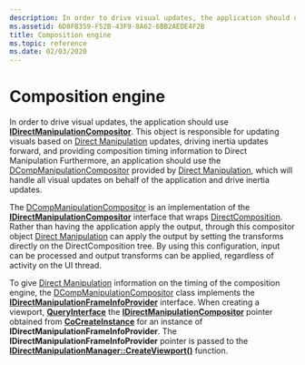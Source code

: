 ```yaml
---
description: In order to drive visual updates, the application should use IDirectManipulationCompositor.
ms.assetid: 6D8FB359-F52B-43F9-8A62-6BB2AEDE4F2B
title: Composition engine
ms.topic: reference
ms.date: 02/03/2020
---
```


# Composition engine

In order to drive visual updates, the application should use [**IDirectManipulationCompositor**](/windows/win32/api/DirectManipulation/nn-directmanipulation-idirectmanipulationcompositor). This object is responsible for updating visuals based on [Direct Manipulation](direct-manipulation-portal.md) updates, driving inertia updates forward, and providing composition timing information to Direct Manipulation Furthermore, an application should use the [DCompManipulationCompositor](direct-manipulation-guids.md) provided by [Direct Manipulation](direct-manipulation-portal.md), which will handle all visual updates on behalf of the application and drive inertia updates.

The [DCompManipulationCompositor](direct-manipulation-guids.md) is an implementation of the [**IDirectManipulationCompositor**](/windows/win32/api/DirectManipulation/nn-directmanipulation-idirectmanipulationcompositor) interface that wraps [DirectComposition](../directcomp/directcomposition-portal.md). Rather than having the application apply the output, through this compositor object [Direct Manipulation](direct-manipulation-portal.md) can apply the output by setting the transforms directly on the DirectComposition tree. By using this configuration, input can be processed and output transforms can be applied, regardless of activity on the UI thread.

To give [Direct Manipulation](direct-manipulation-portal.md) information on the timing of the composition engine, the [DCompManipulationCompositor](direct-manipulation-guids.md) class implements the [**IDirectManipulationFrameInfoProvider**](/windows/win32/api/DirectManipulation/nn-directmanipulation-idirectmanipulationframeinfoprovider) interface. When creating a viewport, [**QueryInterface**](/windows/win32/api/unknwn/nf-unknwn-iunknown-queryinterface(q)) the [**IDirectManipulationCompositor**](/windows/win32/api/DirectManipulation/nn-directmanipulation-idirectmanipulationcompositor) pointer obtained from [**CoCreateInstance**](/windows/win32/api/combaseapi/nf-combaseapi-cocreateinstance) for an instance of **IDirectManipulationFrameInfoProvider**. The **IDirectManipulationFrameInfoProvider** pointer is passed to the [**IDirectManipulationManager::CreateViewport()**](/windows/win32/api/DirectManipulation/nf-directmanipulation-idirectmanipulationmanager-createviewport) function.

